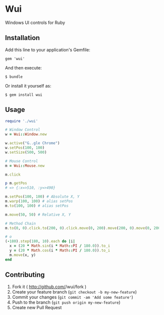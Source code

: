 # Wui

Windows UI controls for Ruby

## Installation

Add this line to your application's Gemfile:

    gem 'wui'

And then execute:

    $ bundle

Or install it yourself as:

    $ gem install wui

## Usage

```ruby
require './wui'

# Window Control
w = Wui::Window.new

w.active("G..gle Chrome")
w.setPos(100, 100)
w.setSize(500, 500)

# Mouse Control
m = Wui::Mouse.new

m.click

p m.getPos
# => {:x=>510, :y=>490}

m.setPos(100, 100) # Absolute X, Y
m.warp(100, 100) # alias setPos
m.to(100, 100) # alias setPos

m.move(50, 50) # Relative X, Y

# Method Chain
m.to(0, 0).click.to(200, 0).click.move(0, 200).move(200, 0).move(0, 200)

# o
(-180).step(180, 10).each do |i|
  x = (20 * Math.sin(i * Math::PI / 180.0)).to_i
  y = (20 * Math.cos(i * Math::PI / 180.0)).to_i
  m.move(x, y)
end
```

## Contributing

1. Fork it ( http://github.com/<my-github-username>/wui/fork )
2. Create your feature branch (`git checkout -b my-new-feature`)
3. Commit your changes (`git commit -am 'Add some feature'`)
4. Push to the branch (`git push origin my-new-feature`)
5. Create new Pull Request

